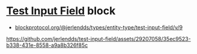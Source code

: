 # [Test Input Field](https://blockprotocol.org/@jerlendds/blocks/test-input-field) block

- [blockprotocol.org/@jerlendds/types/entity-type/test-input-field/v/9](https://blockprotocol.org/@jerlendds/types/entity-type/test-input-field/v/9)

https://github.com/jerlendds/test-input-field/assets/29207058/35ec9523-b338-431e-8558-a9a8b326f85c


